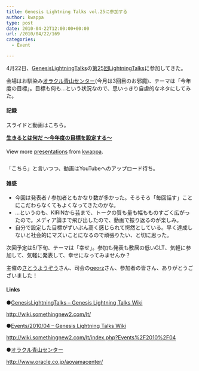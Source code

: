 ```yaml
---
title: Genesis Lightning Talks vol.25に参加する
author: kwappa
type: post
date: 2010-04-22T12:00:00+00:00
url: /2010/04/22/169
categories:
  - Event

---
```

4月22日、<a target="_blank" href="http://wiki.somethingnew2.com/lt/">GenesisLightningTalks</a>の<a target="_blank" href="http://wiki.somethingnew2.com/lt/index.php?Events%2F2010%2F04">第25回LightningTalks</a>に参加してきた。

会場はお馴染み<a href="http://www.oracle.co.jp/aoyamacenter/" target="_blank">オラクル青山センター</a>(今月は3回目のお邪魔)、テーマは「今年度の目標」。目標も何も…という状況なので、思いっきり自虐的なネタにしてみた。

#### 記録

スライドと動画はこちら。

<div style="width:425px" id="__ss_3815550">
  <strong style="display:block;margin:12px 0 4px"><a href="http://www.slideshare.net/kwappa/ss-3815550" title="生きるとは何だ 〜今年度の目標を設定する〜">生きるとは何だ 〜今年度の目標を設定する〜</a></strong></p> 
  
  <div style="padding:5px 0 12px">
    View more <a href="http://www.slideshare.net/">presentations</a> from <a href="http://www.slideshare.net/kwappa">kwappa</a>.
  </div>
</div>

<!--more-->

「こちら」と言いつつ、動画はYouTubeへのアップロード待ち。

#### 雑感

  * 今回は発表者 / 参加者ともかなり数が多かった。そろそろ「毎回話す」ことにこだわらなくてもよくなってきたのかな。
  * …というのも、KIRINから芸まで、トークの質も量も幅もものすごく広がったので。メディア論まで飛び出したので、動画で振り返るのが楽しみ。
  * 自分で設定した目標がずいぶん高く感じられて愕然としている。早く達成しないと社会的にマズいことになるので頑張りたい、と切に思った。

次回予定は5/下旬、テーマは「幸せ」。参加も発表も敷居の低いGLT、気軽に参加して、気軽に発表して、幸せになってみませんか？

主催の<a href="http://twitter.com/yoozoosato" target="_blank">さとうようぞう</a>さん、司会の<a href="http://twitter.com/georz" target="_blank">georz</a>さん、参加者の皆さん、ありがとうございました！

#### Links

●<a target="_blank" href="http://wiki.somethingnew2.com/lt/">GenesisLightningTalks &#8211; Genesis Lightning Talks Wiki</a>
  
http://wiki.somethingnew2.com/lt/

●<a target="_blank" href="http://wiki.somethingnew2.com/lt/index.php?Events%2F2010%2F04">Events/2010/04 &#8211; Genesis Lightning Talks Wiki</a>
  
http://wiki.somethingnew2.com/lt/index.php?Events%2F2010%2F04

●<a href="http://www.oracle.co.jp/aoyamacenter/" target="_blank">オラクル青山センター</a>
  
http://www.oracle.co.jp/aoyamacenter/
